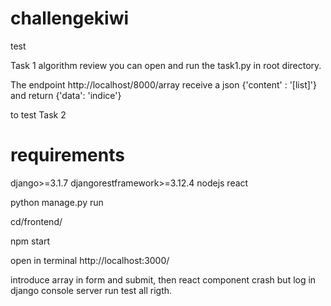 # challengekiwi
test 

Task 1 algorithm review you can open and run the task1.py in root directory.


The endpoint
http://localhost/8000/array receive a json {'content' : '[list]'} and return {'data': 'indice'}


to test Task 2

# requirements
django>=3.1.7
djangorestframework>=3.12.4
nodejs
react

python manage.py run

cd/frontend/

npm start

open in terminal http://localhost:3000/

introduce array in form and submit, then react component crash but log in django console server run 
test all rigth.
